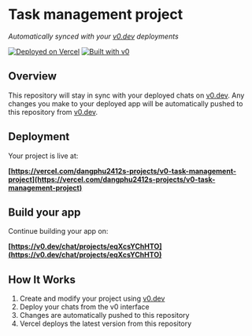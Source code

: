 # Task management project

*Automatically synced with your [v0.dev](https://v0.dev) deployments*

[![Deployed on Vercel](https://img.shields.io/badge/Deployed%20on-Vercel-black?style=for-the-badge&logo=vercel)](https://vercel.com/dangphu2412s-projects/v0-task-management-project)
[![Built with v0](https://img.shields.io/badge/Built%20with-v0.dev-black?style=for-the-badge)](https://v0.dev/chat/projects/eqXcsYChHTO)

## Overview

This repository will stay in sync with your deployed chats on [v0.dev](https://v0.dev).
Any changes you make to your deployed app will be automatically pushed to this repository from [v0.dev](https://v0.dev).

## Deployment

Your project is live at:

**[https://vercel.com/dangphu2412s-projects/v0-task-management-project](https://vercel.com/dangphu2412s-projects/v0-task-management-project)**

## Build your app

Continue building your app on:

**[https://v0.dev/chat/projects/eqXcsYChHTO](https://v0.dev/chat/projects/eqXcsYChHTO)**

## How It Works

1. Create and modify your project using [v0.dev](https://v0.dev)
2. Deploy your chats from the v0 interface
3. Changes are automatically pushed to this repository
4. Vercel deploys the latest version from this repository